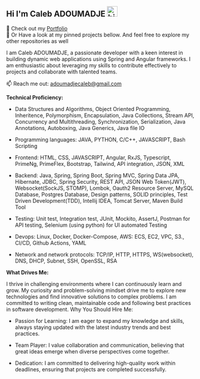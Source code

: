 ## Hi I'm Caleb ADOUMADJE <img src="https://user-images.githubusercontent.com/1303154/88677602-1635ba80-d120-11ea-84d8-d263ba5fc3c0.gif" width="28px" height="28px" alt="hi">

🚀 Check out my [Portfolio](https://https://github.com/adoumadje) <br>
:briefcase: Or Have a look at my pinned projects bellow. And feel free to explore my other repositories as well

I am Caleb ADOUMADJE, a passionate developer with a keen interest in building dynamic web applications using Spring and Angular frameworks. I am enthusiastic about leveraging my skills to contribute effectively to projects and collaborate with talented teams.

:mailbox: Reach me out: adoumadjecaleb@gmail.com

**Technical Proficiency:**<br>
- Data Structures and Algorithms, Object Oriented Programming, Inheritence, Polymorphism, Encapsulation, Java Collections, Stream API, Concurrency and Multithreading,
Synchronization, Serialization, Java Annotations, Autoboxing, Java Generics, Java file IO <br>

- Programming languages: JAVA, PYTHON, C/C++, JAVASCRIPT, Bash Scripting <br>

- Frontend: HTML, CSS, JAVASCRIPT, Angular, RxJS, Typescript, PrimeNg, PrimeFlex, Bootstrap, Tailwind, API integration, JSON, XML <br>

- Backend: Java, Spring, Spring Boot, Spring MVC, Spring Data JPA, Hibernate, JDBC, Spring Security, REST API, JSON Web Token(JWT), Websocket(SockJS, STOMP),
  Lombok, Oauth2 Resource Server, MySQL Database, Postgres Database, Design patterns, SOLID principles, Test Driven Development(TDD), Intellij IDEA, Tomcat Server,
  Maven Build Tool <br>
  
- Testing: Unit test, Integration test, JUnit, Mockito, AssertJ, Postman for API testing, Selenium (using python) for UI automated Testing <br>

- Devops: Linux, Docker, Docker-Compose, AWS: ECS, EC2, VPC, S3., CI/CD, Github Actions, YAML <br>

- Network and network protocols: TCP/IP, HTTP, HTTPS, WS(websocket), DNS, DHCP, Subnet, SSH, OpenSSL, RSA

**What Drives Me:**

I thrive in challenging environments where I can continuously learn and grow. My curiosity and problem-solving mindset drive me to explore new technologies and find innovative solutions to complex problems. I am committed to writing clean, maintainable code and following best practices in software development.
Why You Should Hire Me:

- Passion for Learning: I am eager to expand my knowledge and skills, always staying updated with the latest industry trends and best practices.

- Team Player: I value collaboration and communication, believing that great ideas emerge when diverse perspectives come together.

- Dedication: I am committed to delivering high-quality work within deadlines, ensuring that projects are completed successfully.
